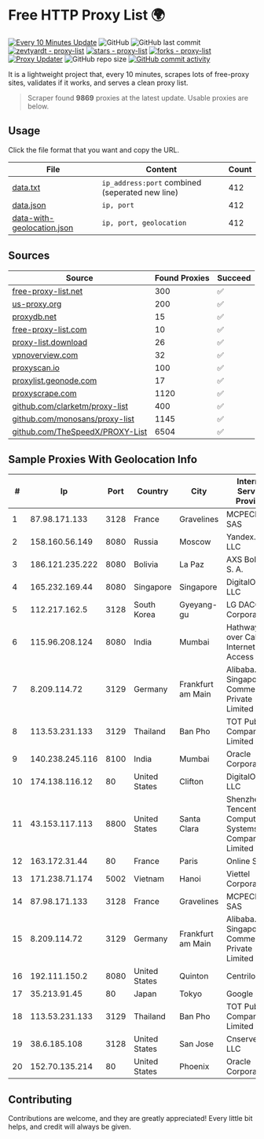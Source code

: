 
# Free HTTP Proxy List 🌍

[![Every 10 Minutes Update](https://github.com/mertguvencli/http-proxy-list/actions/workflows/main.yml/badge.svg?branch=main)](https://github.com/mertguvencli/http-proxy-list/actions/workflows/main.yml)
![GitHub](https://img.shields.io/github/license/mertguvencli/http-proxy-list)
![GitHub last commit](https://img.shields.io/github/last-commit/mertguvencli/http-proxy-list)
[![zevtyardt - proxy-list](https://img.shields.io/static/v1?label=zevtyardt&message=proxy-list&color=blue&logo=github)](https://github.com/zevtyardt/proxy-list "Go to GitHub repo")
[![stars - proxy-list](https://img.shields.io/github/stars/zevtyardt/proxy-list?style=social)](https://github.com/zevtyardt/proxy-list)
[![forks - proxy-list](https://img.shields.io/github/forks/zevtyardt/proxy-list?style=social)](https://github.com/zevtyardt/proxy-list)
[![Proxy Updater](https://github.com/zevtyardt/proxy-list/workflows/Proxy%20Updater/badge.svg)](https://github.com/zevtyardt/proxy-list/actions?query=workflow:"Proxy+Updater")
![GitHub repo size](https://img.shields.io/github/repo-size/zevtyardt/proxy-list)
[![GitHub commit activity](https://img.shields.io/github/commit-activity/m/zevtyardt/proxy-list?logo=commits)](https://github.com/zevtyardt/proxy-list/commits/main)

It is a lightweight project that, every 10 minutes, scrapes lots of free-proxy sites, validates if it works, and serves a clean proxy list.

> Scraper found **9869** proxies at the latest update. Usable proxies are below.

## Usage

Click the file format that you want and copy the URL.

|File|Content|Count|
|----|-------|-----|
|[data.txt](https://raw.githubusercontent.com/mertguvencli/http-proxy-list/main/proxy-list/data.txt)|`ip_address:port` combined (seperated new line)|412|
|[data.json](https://raw.githubusercontent.com/mertguvencli/http-proxy-list/main/proxy-list/data.json)|`ip, port`|412|
|[data-with-geolocation.json](https://raw.githubusercontent.com/mertguvencli/http-proxy-list/main/proxy-list/data-with-geolocation.json)|`ip, port, geolocation`|412|

## Sources

|Source|Found Proxies|Succeed|
|------|-------------|-------|
|[free-proxy-list.net](https://free-proxy-list.net)|300|✅|
|[us-proxy.org](https://www.us-proxy.org)|200|✅|
|[proxydb.net](http://proxydb.net)|15|✅|
|[free-proxy-list.com](https://free-proxy-list.com/?page=&port=&type%5B%5D=http&type%5B%5D=https&up_time=0&search=Search)|10|✅|
|[proxy-list.download](https://www.proxy-list.download/HTTP)|26|✅|
|[vpnoverview.com](https://vpnoverview.com/privacy/anonymous-browsing/free-proxy-servers)|32|✅|
|[proxyscan.io](https://www.proxyscan.io)|100|✅|
|[proxylist.geonode.com](https://proxylist.geonode.com/api/proxy-list?limit=300&page=1&sort_by=lastChecked&sort_type=desc&protocols=http,https)|17|✅|
|[proxyscrape.com](https://api.proxyscrape.com/v2/?request=displayproxies&protocol=http&timeout=10000&country=all&ssl=all&anonymity=all)|1120|✅|
|[github.com/clarketm/proxy-list](https://raw.githubusercontent.com/clarketm/proxy-list/master/proxy-list-raw.txt)|400|✅|
|[github.com/monosans/proxy-list](https://raw.githubusercontent.com/monosans/proxy-list/main/proxies/http.txt)|1145|✅|
|[github.com/TheSpeedX/PROXY-List](https://raw.githubusercontent.com/TheSpeedX/PROXY-List/master/http.txt)|6504|✅|


## Sample Proxies With Geolocation Info

|#|Ip|Port|Country|City|Internet Service Provider|
|-|--|----|-------|----|-------------------------|
|1|87.98.171.133|3128|France|Gravelines|MCPECloud SAS|
|2|158.160.56.149|8080|Russia|Moscow|Yandex.Cloud LLC|
|3|186.121.235.222|8080|Bolivia|La Paz|AXS Bolivia S. A.|
|4|165.232.169.44|8080|Singapore|Singapore|DigitalOcean, LLC|
|5|112.217.162.5|3128|South Korea|Gyeyang-gu|LG DACOM Corporation|
|6|115.96.208.124|8080|India|Mumbai|Hathway IP over Cable Internet Access|
|7|8.209.114.72|3129|Germany|Frankfurt am Main|Alibaba.com Singapore E-Commerce Private Limited|
|8|113.53.231.133|3129|Thailand|Ban Pho|TOT Public Company Limited|
|9|140.238.245.116|8100|India|Mumbai|Oracle Corporation|
|10|174.138.116.12|80|United States|Clifton|DigitalOcean, LLC|
|11|43.153.117.113|8800|United States|Santa Clara|Shenzhen Tencent Computer Systems Company Limited|
|12|163.172.31.44|80|France|Paris|Online S.A.S.|
|13|171.238.71.174|5002|Vietnam|Hanoi|Viettel Corporation|
|14|87.98.171.133|3128|France|Gravelines|MCPECloud SAS|
|15|8.209.114.72|3129|Germany|Frankfurt am Main|Alibaba.com Singapore E-Commerce Private Limited|
|16|192.111.150.2|8080|United States|Quinton|Centrilogic|
|17|35.213.91.45|80|Japan|Tokyo|Google LLC|
|18|113.53.231.133|3129|Thailand|Ban Pho|TOT Public Company Limited|
|19|38.6.185.108|3128|United States|San Jose|Cnservers LLC|
|20|152.70.135.214|80|United States|Phoenix|Oracle Corporation|



## Contributing

Contributions are welcome, and they are greatly appreciated! Every
little bit helps, and credit will always be given.

